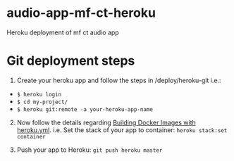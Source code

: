 # audio-app-mf-ct-heroku
Heroku deployment of mf ct audio app

# Git deployment steps

1. Create your heroku app and follow the steps in /deploy/heroku-git i.e.:
 * `$ heroku login`
 * `$ cd my-project/`
 * `$ heroku git:remote -a your-heroku-app-name`
 
2. Now follow the details regarding [Building Docker Images with heroku.yml](https://devcenter.heroku.com/articles/build-docker-images-heroku-yml#getting-started). i.e. Set the stack of your app to container: `heroku stack:set container`

3. Push your app to Heroku: `git push heroku master`

